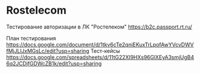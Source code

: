 # Rostelecom
Тестирование авторизации в ЛК "Ростелеком" https://b2c.passport.rt.ru/

План тестирования https://docs.google.com/document/d/1tkv6cTe2qniEKuxTrLpofAwYVcvDWVfMjJLlJxMGsLc/edit?usp=sharing
Тест-кейсы https://docs.google.com/spreadsheets/d/11tG22XI9HXs96GlXEyA3smjUgB46q2JCDjfGDWcZB1k/edit?usp=sharing
